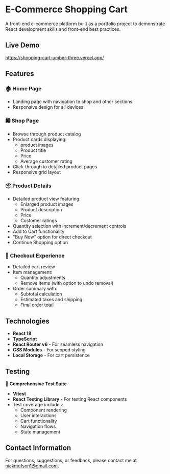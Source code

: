 # E-Commerce Shopping Cart

A front-end e-commerce platform built as a portfolio project to demonstrate React development skills and front-end best practices.

## Live Demo

https://shopping-cart-umber-three.vercel.app/

## Features

### 🏠 Home Page

- Landing page with navigation to shop and other sections
- Responsive design for all devices

### 🛍️ Shop Page

- Browse through product catalog
- Product cards displaying:
  - product images
  - Product title
  - Price
  - Average customer rating
- Click-through to detailed product pages
- Responsive grid layout

### 📦 Product Details

- Detailed product view featuring:
  - Enlarged product images
  - Product description
  - Price
  - Customer ratings
- Quantity selection with increment/decrement controls
- Add to Cart functionality
- "Buy Now" option for direct checkout
- Continue Shopping option

### 🛒 Checkout Experience

- Detailed cart review
- Item management:
  - Quantity adjustments
  - Remove items (with option to undo removal)
- Order summary with:
  - Subtotal calculation
  - Estimated taxes and shipping
  - Final order total

## Technologies

- **React 18**
- **TypeScript**
- **React Router v6** - For seamless navigation
- **CSS Modules** - For scoped styling
- **Local Storage** - For cart persistence

## Testing
🧪 **Comprehensive Test Suite**
* **Vitest**
* **React Testing Library** - For testing React components
* Test coverage includes:
   * Component rendering
   * User interactions
   * Cart functionality
   * Navigation flows
   * State management
 
## Contact Information

For questions, suggestions, or feedback, please contact me at nickmufson1@gmail.com.
